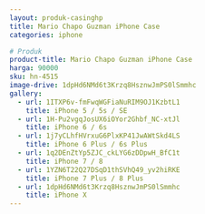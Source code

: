```yaml
---
layout: produk-casinghp
title: Mario Chapo Guzman iPhone Case
categories: iphone

# Produk
product-title: Mario Chapo Guzman iPhone Case
harga: 90000
sku: hn-4515
image-drive: 1dpHd6NMd6t3Krzq8HsznwJmPS0lSmmhc
gallery:
  - url: 1ITXP6v-fmFwqWGFiaNuRIM9OJ1KzbtL1
    title: iPhone 5 / 5s / SE
  - url: 1H-Pu2vgqJosUX6iOYor2Ghbf_NC-xtJl
    title: iPhone 6 / 6s
  - url: 1j7yCLhfHVrxuG6PlxKP41JwAWtSkd4LS
    title: iPhone 6 Plus / 6s Plus
  - url: 1q2DEnZtYp5ZJC_ckLYG6zDDpwH_BfC1t
    title: iPhone 7 / 8
  - url: 1YZN6T22Q27DSqD1thSVhQ49_yv2hiRKE
    title: iPhone 7 Plus / 8 Plus
  - url: 1dpHd6NMd6t3Krzq8HsznwJmPS0lSmmhc
    title: iPhone X
---
```

